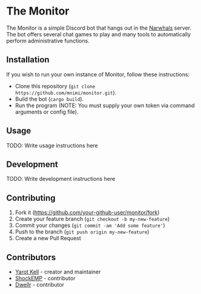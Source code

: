 # The Monitor

The Monitor is a simple Discord bot that hangs out in the [Narwhals](https://discord.gg/GyXtwnBWne) server.
The bot offers several chat games to play and many tools to automatically perform administrative functions.

## Installation

If you wish to run your own instance of Monitor, follow these instructions:
- Clone this repository (`git clone https://github.com/mnimi/monitor.git`).
- Build the bot (`cargo build`).
- Run the program (NOTE: You must supply your own token via command arguments or config file).

## Usage

TODO: Write usage instructions here

## Development

TODO: Write development instructions here

## Contributing

1. Fork it (<https://github.com/your-github-user/monitor/fork>)
2. Create your feature branch (`git checkout -b my-new-feature`)
3. Commit your changes (`git commit -am 'Add some feature'`)
4. Push to the branch (`git push origin my-new-feature`)
5. Create a new Pull Request

## Contributors

- [Yarot Kell](https://twitter.com/yarotk) - creator and maintainer
- [ShockEMP](https://twitter.com/_shockemp) - contributor
- [Dwellr](https://twitter.com/dwellr4) - contributor
